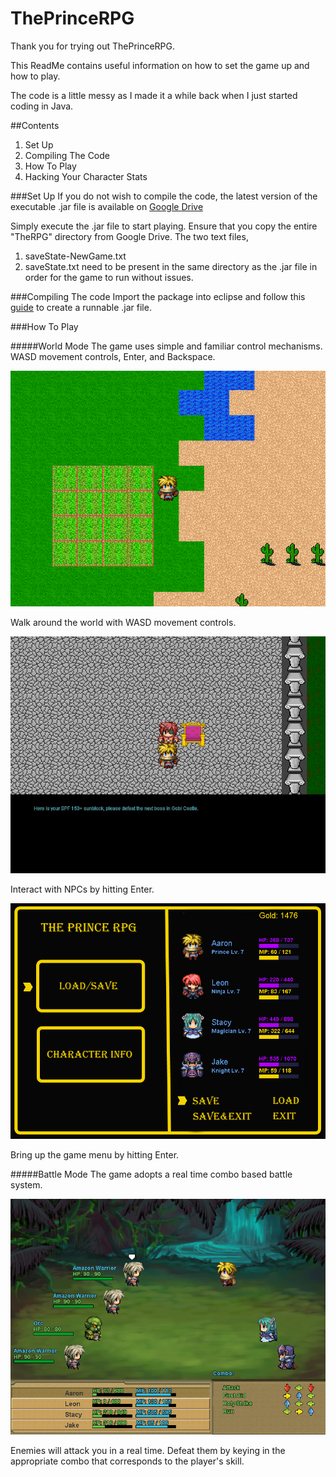 # ThePrinceRPG



Thank you for trying out ThePrinceRPG. 

This ReadMe contains useful information on how to set the game up and how to play.

The code is a little messy as I made it a while back when I just started coding in Java.

##Contents
1. Set Up
2. Compiling The Code
3. How To Play
4. Hacking Your Character Stats

###Set Up
If you do not wish to compile the code, the latest version of the executable .jar file is available on [Google Drive](https://drive.google.com/drive/folders/0B3duucJ6dyimeFk5dGs5UGotLWs?usp=sharing)

Simply execute the .jar file to start playing. Ensure that you copy the entire "TheRPG" directory from Google Drive. The two text files, 
1. saveState-NewGame.txt
2. saveState.txt
need to be present in the same directory as the .jar file in order for the game to run without issues.

###Compiling The code
Import the package into eclipse and follow this [guide](http://help.eclipse.org/neon/index.jsp?topic=%2Forg.eclipse.jdt.doc.user%2Ftasks%2Ftasks-37.htm) to create a runnable .jar file.

###How To Play

#####World Mode
The game uses simple and familiar control mechanisms. WASD movement controls, Enter, and Backspace.

![GitHub Logo](/RPGscreenshots/World.png)

Walk around the world with WASD movement controls.

![GitHub Logo](/RPGscreenshots/Dialog.png)

Interact with NPCs by hitting Enter.

![GitHub Logo](/RPGscreenshots/MainMenu.png)

Bring up the game menu by hitting Enter.

#####Battle Mode
The game adopts a real time combo based battle system.

![GitHub Logo](/RPGscreenshots/ForestBattle.png)

Enemies will attack you in a real time.
Defeat them by keying in the appropriate combo that corresponds to the player's skill. 